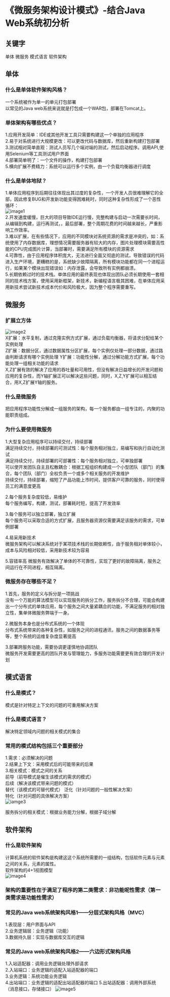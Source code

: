 # 《微服务架构设计模式》-结合Java Web系统初分析

## 关键字
单体 微服务 模式语言 软件架构

## 单体
### 什么是单体软件架构风格？  
一个系统被作为单一的单元打包部署  
以常见的Java web系统来说就是打包成一个WAR包，部署在Tomcat上。  

### 单体架构有哪些优点？  
1.应用开发简单：IDE或其他开发工具只需要构建这一个单独的应用程序  
2.易于对系统进行大规模更改：可以更改代码与数据库，然后重新构建打包部署  
3.测试相对简单直观：测试人员写几个端对端的测试，然后启动程序。调用API,使用Selenium等工具测试用户界面  
4.部署简单明了：一个文件的操作，构建打包部署  
5.横向扩展不费精力：系统可以运行多个实例，由一个负载均衡器进行调度  

### 什么是单体地狱？  
1.单体应用程序到后期往往体现出其过度的复杂性，一个开发人员很难理解它的全部，因此修复BUG和开发新功能变得困难耗时，同时这种复杂性形成了一个恶性循环：  
![image1](https://github.com/linrongwu/Blog/blob/main/micro_service/%E5%85%AD%E8%BE%B9%E5%BD%A2%E5%BC%8F%E6%9E%B6%E6%9E%84.png)    
2.开发速度缓慢，巨大的项目导致IDE运行慢，完整构建与启动一次需要长时间，从编辑到构建，运行再测试，，最后部署，整个周期花费的时间越来越长，严重影响工作效率。  
3.难以扩展，在有些情况下，应用的不同模块对系统资源的需求是冲突的，如：系统使用了内存数据库，理想情况需要服务器有较大的内存，图片处理模块需要高性能的CPU完成图片计算，当部署时，需要满足所有模块的资源需求  
4.可靠性，由于应用程序体积庞大，无法进行全面又彻底的测试，导致错误的代码进入生产环境，更糟糕的是，系统缺少故障隔离，所有模块功能都在同一个进程运行，如果某个模块出现错误如：内存泄露，会导致所有实例都崩溃。  
5.长期依赖过时的技术栈。单体应用的最终表现也体现出团队必须长期使用一套相同的技术栈方案，使用采用新框架，新技术，新编程语言极其困难，在单体应用采用新技术尝试新技术成本代价和风险极大，因为整个程序需要重写。

## 微服务
### 扩展立方体
![image2](https://github.com/linrongwu/Blog/blob/main/micro_service/%E6%89%A9%E5%B1%95%E7%AB%8B%E6%96%B9%E4%BD%93.png)  
X扩展：水平复制，通过克隆实例方式扩展，通过负载均衡器，将请求分配给某个实例处理  
Z扩展：数据分区，通过数据属性分区扩展，每个实例仅处理一部分数据，通过路由判断请求有哪个实例处理
Y扩展：功能性分解，通过分解功能方式扩展，每个功能处理一组相关功能的请求  
X,Z扩展有效的解决了应用的吞吐量和可用性，但没有解决日益增长的开发问题和应用的复杂性，而Y轴扩展正可以解决这些问题，同时，X,Z,Y扩展可以相互结合，用X,Z扩展Y轴的服务。

### 什么是微服务
把应用程序功能性分解成一组服务的架构，每一个服务都由一组专注的，内聚的功能职责组成。  

### 为什么要使用微服务
1.大型复杂应用程序可以持续交付，持续部署  
满足持续交付，持续部署的可测试性：每个服务相对独立，易编写和执行自动化测试  
满足持续交付，持续部署的可部署性：每个服务相对独立，可单独部署  
可以使开发团队自主且松散耦合：根据工程组织构建成一个小型团队（部门）的集合，每个团队（部门）全权负责一个或多个相关服务的开发维护  
持续交付，持续部署，缩短了产品功能上市时间，提供客户可靠的服务，同时使得员工的满意度更高  

2.每个服务复杂度较低，易维护  
每个服务编写，构建，测试，部署耗时短，提高了开发效率  

3.每个服务可以独立部署，独立扩展  
每个服务可以采取合适的方式扩展，且服务器资源仅需要满足该服务的需求，可单例部署  

4.易采用新技术  
微服务架构可以解决系统对于某项技术栈的长期依赖性，由于服务相对单体较小，成本与风险相对较低，采用新技术较为容易  

5.容错率高
微服务有效解决了单体的不可靠性，实现了更好的故障隔离，服务之间运行在不同进程，相互隔离。  

### 微服务存在哪些不足？
1.首先，服务的定义与拆分是一项挑战  
没有一个万能的算法模型可以实现服务的拆分工作，服务拆分不合理，可能会构建出一个分布式的单体应用，每个服务之间大量紧耦合的功能，不满足服务的相对独立性，集单体微服务弊端于一身。  

2.微服务本身也是分布式系统的一个体现  
分布式系统带来的各种复杂性，如服务之间的进程通讯，服务之间的数据事务等等，整个系统的运维复杂度显著提高  

3.部署跨服务功能，需要协调更谨慎地协调团队  
微服务开发需要更高的团队开发与管理能力，多服务功能需要更有效合理的开发计划  

## 模式语言
### 什么是模式？
模式是针对特定上下文的问题的可重用解决方案  

### 什么是模式语言？
解决特定领域内问题的相关模式的集合

### 常用的模式结构包括三个重要部分  
1.需求：必须解决的问题  
2.结果上下文：采用模式后的可能带来的后果  
3.相关模式：模式之间的关系  
前导（前导模式是催生该模式的需求的模式）  
后续（解决该模式带来问题的模式）  
替代（该模式的可替代模式）
泛化（针对问题的一般性解决方案）  
特化（针对问题的具体解决方案）  
![iamge3](https://microservices.io/i/MicroservicePatternLanguage.jpg)  

服务拆分的相关模式：根据业务能力分解，根据子域分解  

## 软件架构
### 什么是软件架构
计算机系统的软件架构是构建这这个系统所需要的一组结构，包括软件元素与元素之间的关系，元素的属性。  
软件架构的4+1视图模型  
![image4](https://github.com/linrongwu/Blog/blob/main/micro_service/%E8%BD%AF%E4%BB%B6%E6%9E%B6%E6%9E%84.png)  

### 架构的重要性在于满足了程序的第二类需求：非功能呢性需求（第一类需求是功能性需求）  

### 常见的Java web系统架构风格1——分层式架构风格（MVC）  
1.表现层：用户界面与API  
2.业务逻辑层：业务逻辑（功能）  
3.数据持久层：实现与数据库交互的逻辑    

### 常见的Java web系统架构风格2——六边形式架构风格  
1.入站适配器：调用业务逻辑处理外部请求  
2.入站端口：业务逻辑的适配入站适配器的端口  
3.业务逻辑：系统功能业务逻辑  
4.出站端口：业务逻辑的适配出站适配器的端口
5.出站适配器：调用外部系统（消息接口，存储接口）
![image5](https://github.com/linrongwu/Blog/blob/main/micro_service/%E5%85%AD%E8%BE%B9%E5%BD%A2%E5%BC%8F%E6%9E%B6%E6%9E%84.png) 